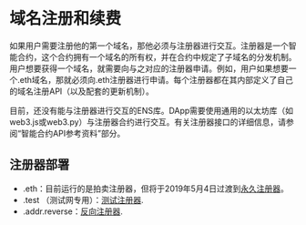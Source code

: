 # 域名注册和续费

如果用户需要注册他的第一个域名，那他必须与注册器进行交互。注册器是一个智能合约，这个合约拥有一个域名的所有权，并在合约中规定了子域名的分发机制。用户想要获得一个域名，就需要向与之对应的注册器申请。例如，用户如果想要一个.eth域名，那就必须向.eth注册器进行申请。每个注册器都在其内部定义了自己的域名注册API（以及配套的更新机制）。

目前，还没有能与注册器进行交互的ENS库。DApp需要使用通用的以太坊库（如web3.js或web3.py）与注册器合约进行交互。有关注册器接口的详细信息，请参阅“智能合约API参考资料”部分。

## 注册器部署

* .eth：目前运行的是拍卖注册器，但将于2019年5月4日过渡到[永久注册器](../contract-api-reference/.eth-permanent-registrar/)。
* .test （测试网专用）：[测试注册器](../contract-api-reference/testregistrar.md).
* .addr.reverse：[反向注册器](../contract-api-reference/reverseregistrar.md).


